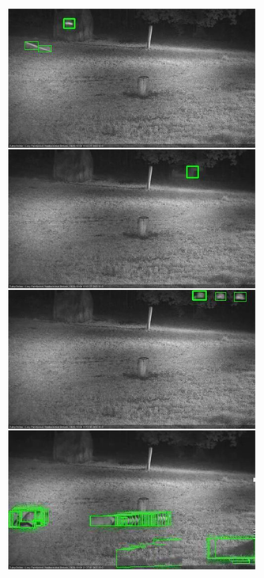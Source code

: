 ![20201004-183536-184537](in2/20201004/20201004-183536-184537_0_.jpg)
![20201004-185550-190556](in2/20201004/20201004-185550-190556_0_.jpg)
![20201004-194640-195646](in2/20201004/20201004-194640-195646_0_.jpg)
![20201004-212825-213829](in2/20201004/20201004-212825-213829_0_.jpg)
